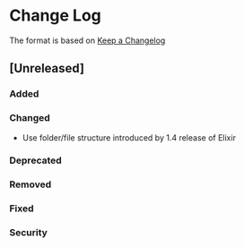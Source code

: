 # Change Log
The format is based on [Keep a Changelog](http://keepachangelog.com/)

## [Unreleased]
### Added
### Changed
- Use folder/file structure introduced by 1.4 release of Elixir
### Deprecated
### Removed
### Fixed
### Security
